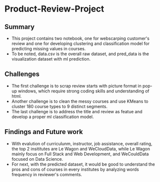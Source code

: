 # Product-Review-Project

## Summary
- This project contains two notebook, one for webscarping customer's review and one for developing clustering and classification model for predicting missing values in courses.
- To be noted, data.csv is the overall raw dataset, and pred_data is the visualization dataset with ml prediction.

## Challenges
- The first challenge is to scrap review starts with picture format in pop-up windows, which require strong coding skills and understanding of html.
- Another challenge is to clean the messy courses and use KMeans to cluster 180 course types to 9 distinct segments.
- The last challenge is to address the title and review as featue and develop a proper ml classification model.

## Findings and Future work
- With evalution of curriculunm, instructor, job assistance, overall rating, the top 2 insititutes are Le Wagon and WeCloudData, while Le Wagon mainly focus on Full Stack and Web Development, and WeCouldData focused on Data Science.
- For next, with the predicted dataset, it would be good to understand the pros and cons of courses in every institutes by analyzing words frequency in reviewer's comments.
